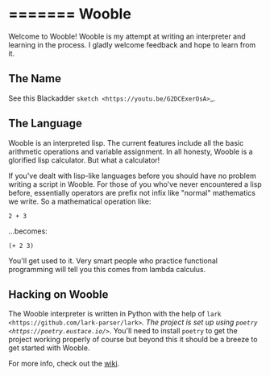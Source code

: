 =======
Wooble
=======

Welcome to Wooble! Wooble is my attempt at writing an interpreter and learning in the process.
I gladly welcome feedback and hope to learn from it.

The Name
---------

See this Blackadder `sketch <https://youtu.be/G2DCExerOsA>`_.

The Language
-------------

Wooble is an interpreted lisp. The current features include all the basic arithmetic operations
and variable assignment. In all honesty, Wooble is a glorified lisp calculator. But what a
calculator!

If you've dealt with lisp-like languages before you should have no problem writing a script in
Wooble. For those of you who've never encountered a lisp before, essentially operators are prefix
not infix like "normal" mathematics we write. So a mathematical operation like:

    2 + 3

...becomes:

    (+ 2 3)

You'll get used to it. Very smart people who practice functional programming will tell you this
comes from lambda calculus.

Hacking on Wooble
------------------

The Wooble interpreter is written in Python with the help of `lark <https://github.com/lark-parser/lark>`_. The
project is set up using `poetry <https://poetry.eustace.io/>`_. You'll need to install ``poetry`` to
get the project working properly of course but beyond this it should be a 
breeze to get started with Wooble.

For more info, check out the [wiki](https://github.com/drewokane/wooble/wiki).
